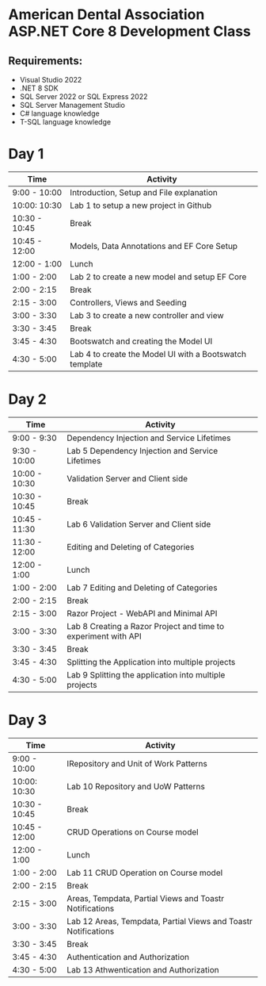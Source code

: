 # American Dental Association ASP.NET Core 8 Development Class

## Requirements:
- Visual Studio 2022
- .NET 8 SDK
- SQL Server 2022 or SQL Express 2022
- SQL Server Management Studio
- C# language knowledge
- T-SQL language knowledge

# Day 1

| Time | Activity |
|------|----------|
| 9:00 - 10:00 | Introduction, Setup and File explanation |
| 10:00: 10:30 | Lab 1 to setup a new project in Github |
| 10:30 - 10:45 | Break |
| 10:45 - 12:00 | Models, Data Annotations and EF Core Setup |
| 12:00 - 1:00 | Lunch |
| 1:00 - 2:00 | Lab 2 to create a new model and setup EF Core |
| 2:00 - 2:15 | Break |
| 2:15 - 3:00 | Controllers, Views and Seeding |
| 3:00 - 3:30 | Lab 3 to create a new controller and view |
| 3:30 - 3:45 | Break |
| 3:45 - 4:30 | Bootswatch and creating the Model UI |
| 4:30 - 5:00 | Lab 4 to create the Model UI with a Bootswatch template|

# Day 2

| Time | Activity |
|------|----------|
| 9:00 - 9:30 | Dependency Injection and Service Lifetimes |
| 9:30 - 10:00 | Lab 5 Dependency Injection and Service Lifetimes |
| 10:00 - 10:30 | Validation Server and Client side |
| 10:30 - 10:45 | Break |
| 10:45 - 11:30 | Lab 6 Validation Server and Client side |
| 11:30 - 12:00 | Editing and Deleting of Categories|
| 12:00 - 1:00 | Lunch |
| 1:00 - 2:00 | Lab 7 Editing and Deleting of Categories|
| 2:00 - 2:15 | Break |
| 2:15 - 3:00 | Razor Project - WebAPI and Minimal API|
| 3:00 - 3:30 | Lab 8 Creating a Razor Project and time to experiment with API|
| 3:30 - 3:45 | Break |
| 3:45 - 4:30 | Splitting the Application into multiple projects |
| 4:30 - 5:00 | Lab 9 Splitting the application into multiple projects|

# Day 3

| Time | Activity |
|------|----------|
| 9:00 - 10:00 | IRepository and Unit of Work Patterns |
| 10:00: 10:30 | Lab 10 Repository and UoW Patterns |
| 10:30 - 10:45 | Break |
| 10:45 - 12:00 | CRUD Operations on Course model |
| 12:00 - 1:00 | Lunch |
| 1:00 - 2:00 | Lab 11 CRUD Operation on Course model|
| 2:00 - 2:15 | Break |
| 2:15 - 3:00 | Areas, Tempdata, Partial Views and Toastr Notifications |
| 3:00 - 3:30 | Lab 12 Areas, Tempdata, Partial Views and Toastr Notifications |
| 3:30 - 3:45 | Break |
| 3:45 - 4:30 | Authentication and Authorization |
| 4:30 - 5:00 | Lab 13 Athwentication and Authorization|